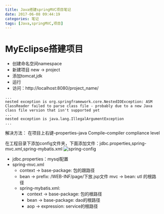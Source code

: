 ```yaml
---
title: Java搭建springMVC项目笔记
date: 2017-06-08 09:44:19
categories: 笔记
tags: [Java,springMVC,项目]
---
```


# MyEclipse搭建项目
* 创建命名空间namespace
* 新建项目 new -> project
* 添加tomcat,jdk
* 运行
* 访问：http://localhost:8080/project_name/
<!--more-->

```
...
nested exception is org.springframework.core.NestedIOException: ASM ClassReader failed to parse class file - probably due to a new Java class file version that isn't supported yet
...
nested exception is java.lang.IllegalArgumentException
...
```

解决方法：
在项目上右键–properties–java Compile–compiler compliance level

在工程目录下添加config文件夹，下面添加文件：jdbc.properties,spring-mvc.xml,spring-mybatis.xml
![spring-config](/assets/20170609_java/java_config.png)

* jdbc.properties：mysql配置
* spring-mvc.xml
    + context -> base-package: 包的跟路径
    + bean -> prefix: /WEB-INF/page/下放.jsp文件
        mvc -> bean: utl 的根路径
    + spring-mybatis.xml: 
        - context -> base-package: 包的根路径
        - bean -> base-package: dao的根路径
        - aop -> expression: service的根路径
